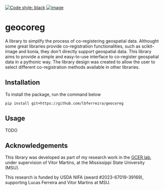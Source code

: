 [![Code style: black](https://img.shields.io/badge/code%20style-black-000000.svg)](https://github.com/psf/black)
[![image](https://colab.research.google.com/assets/colab-badge.svg)](https://colab.research.google.com/github/lbferreira/geocoreg/blob/main)
# geocoreg
A library to simplify the process of co-registering geospatial data.
Althought some great libraries provide co-registration functionalities, such as scikit-image and konia, they don't directly support geospatial data. This library aims to provide a simple and easy-to-use interface to co-register geospatial data in a pythonic way. The library design was created to allow the user to select different co-registration methods available in other libraries. 

## Installation
To install the package, run the command below
```
pip install git+https://github.com/lbferreira/geocoreg
```

## Usage
TODO

## Acknowledgements
This library was developed as part of
my research work in the [GCER lab](https://www.gcerlab.com/), under supervision of Vitor Martins, at the Mississippi State University (MSU).

This research is funded by USDA NIFA (award #2023-67019-39169), supporting Lucas Ferreira and Vitor Martins at MSU.